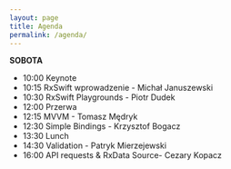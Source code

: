 ```yaml
---
layout: page
title: Agenda
permalink: /agenda/
---
```




**SOBOTA**

* 10:00 Keynote
* 10:15 RxSwift wprowadzenie - Michał Januszewski
* 10:30 RxSwift Playgrounds - Piotr Dudek
* 12:00 Przerwa
* 12:15 MVVM - Tomasz Mędryk
* 12:30 Simple Bindings - Krzysztof Bogacz
* 13:30 Lunch
* 14:30 Validation - Patryk Mierzejewski
* 16:00 API requests & RxData Source- Cezary Kopacz

